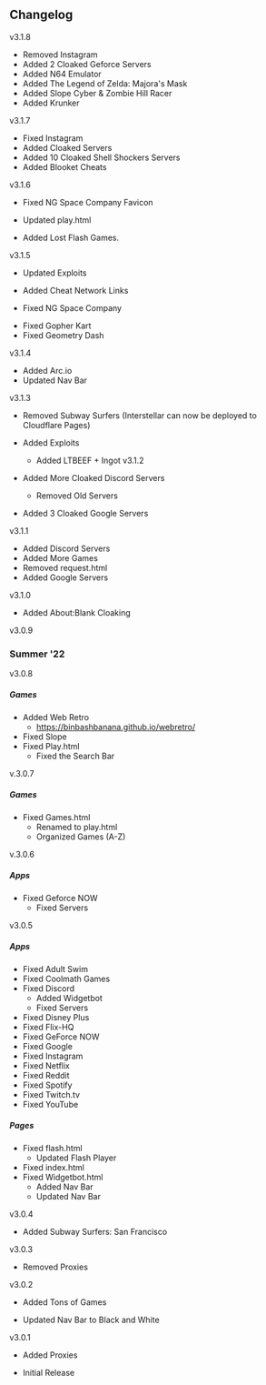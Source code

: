 ## Changelog
</div>

v3.1.8
+ Removed Instagram
+ Added 2 Cloaked Geforce Servers
+ Added N64 Emulator 
+ Added The Legend of Zelda: Majora's Mask
+ Added Slope Cyber & Zombie Hill Racer
+ Added Krunker

v3.1.7
+ Fixed Instagram
+ Added Cloaked Servers
+ Added 10 Cloaked Shell Shockers Servers
+ Added Blooket Cheats

v3.1.6
+ Fixed NG Space Company Favicon
- Updated play.html
+ Added Lost Flash Games.

v3.1.5

- Updated Exploits
+ Added Cheat Network Links
- Fixed NG Space Company
+ Fixed Gopher Kart 
+ Fixed Geometry Dash

v3.1.4

- Added Arc.io
- Updated Nav Bar

v3.1.3

- Removed Subway Surfers (Interstellar can now be deployed to Cloudflare Pages)
- Added Exploits
    - Added LTBEEF + Ingot
v3.1.2

- Added More Cloaked Discord Servers
    - Removed Old Servers
- Added 3 Cloaked Google Servers

v3.1.1
- Added Discord Servers
- Added More Games
- Removed request.html
- Added Google Servers

v3.1.0

- Added About:Blank Cloaking


v3.0.9

### Summer '22 

v3.0.8

##### Games
- Added Web Retro
    -  https://binbashbanana.github.io/webretro/
- Fixed Slope
- Fixed Play.html
    - Fixed the Search Bar

v.3.0.7

##### Games
- Fixed Games.html
    - Renamed to play.html
    - Organized Games (A-Z)

v.3.0.6

##### Apps
- Fixed Geforce NOW
    - Fixed Servers


v3.0.5

##### Apps

- Fixed Adult Swim
- Fixed Coolmath Games
- Fixed Discord
    - Added Widgetbot
    - Fixed Servers
- Fixed Disney Plus
- Fixed Flix-HQ
- Fixed GeForce NOW
- Fixed Google
- Fixed Instagram
- Fixed Netflix
- Fixed Reddit
- Fixed Spotify
- Fixed Twitch.tv
- Fixed YouTube

##### Pages

- Fixed flash.html
    - Updated Flash Player
- Fixed index.html
- Fixed Widgetbot.html
    - Added Nav Bar
    - Updated Nav Bar


v3.0.4
- Added Subway Surfers: San Francisco


v3.0.3
- Removed Proxies


v3.0.2 
- Added Tons of Games

- Updated Nav Bar to Black and White

v3.0.1
- Added Proxies

- Initial Release
